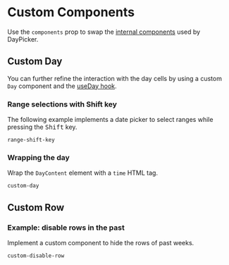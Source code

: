 # Custom Components

Use the `components` prop to swap the [internal components](/api/interfaces/components) used by DayPicker.

## Custom Day

You can further refine the interaction with the day cells by using a custom `Day` component and the [useDay hook](/api/functions/useDay).

### Range selections with Shift key

The following example implements a date picker to select ranges while pressing the <kbd>Shift</kbd> key.

```include
range-shift-key
```

### Wrapping the day

Wrap the `DayContent` element with a `time` HTML tag.

```include
custom-day
```

## Custom Row

### Example: disable rows in the past

Implement a custom component to hide the rows of past weeks.

```include
custom-disable-row
```

